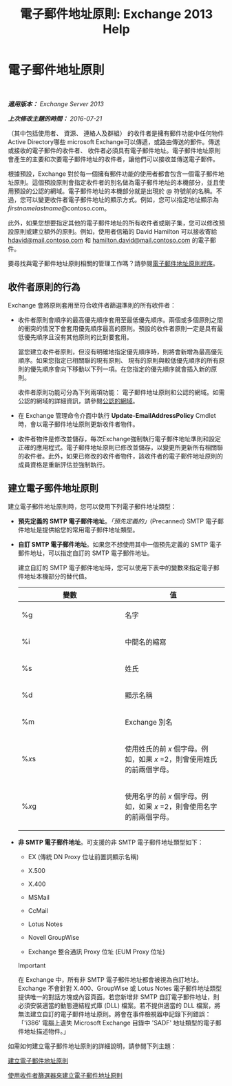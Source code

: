 ﻿---
title: '電子郵件地址原則: Exchange 2013 Help'
TOCTitle: 電子郵件地址原則
ms:assetid: b63b63bb-6faf-4337-8441-50bc64b49bb8
ms:mtpsurl: https://technet.microsoft.com/zh-tw/library/Bb232171(v=EXCHG.150)
ms:contentKeyID: 50474034
ms.date: 05/21/2018
mtps_version: v=EXCHG.150
ms.translationtype: MT
---

# 電子郵件地址原則

 

_**適用版本：** Exchange Server 2013_

_**上次修改主題的時間：** 2016-07-21_

（其中包括使用者、 資源、 連絡人及群組） 的收件者是擁有郵件功能中任何物件Active Directory哪些 microsoft Exchange可以傳遞，或路由傳送的郵件。傳送或接收的電子郵件的收件者、 收件者必須具有電子郵件地址。電子郵件地址原則會產生的主要和次要電子郵件地址的收件者，讓他們可以接收並傳送電子郵件。

根據預設，Exchange 對於每一個擁有郵件功能的使用者都會包含一個電子郵件地址原則。這個預設原則會指定收件者的別名做為電子郵件地址的本機部分，並且使用預設的公認的網域。電子郵件地址的本機部分就是出現於 @ 符號前的名稱。不過，您可以變更收件者電子郵件地址的顯示方式。例如，您可以指定地址顯示為 *firstnamelastname*@contoso.com。

此外，如果您想要指定其他的電子郵件地址的所有收件者或剛子集，您可以修改預設原則或建立額外的原則。例如，使用者信箱的 David Hamilton 可以接收寄給 hdavid@mail.contoso.com 和 hamilton.david@mail.contoso.com 的電子郵件。

要尋找與電子郵件地址原則相關的管理工作嗎？請參閱[電子郵件地址原則程序](email-address-policy-procedures-exchange-2013-help.md)。

## 收件者原則的行為

Exchange 會將原則套用至符合收件者篩選準則的所有收件者：

  - 收件者原則會順序的最高優先順序套用至最低優先順序。兩個或多個原則之間的衝突的情況下會套用優先順序最高的原則。預設的收件者原則一定是具有最低優先順序且沒有其他原則的比對要套用。
    
    當您建立收件者原則，但沒有明確地指定優先順序時，則將會新增為最高優先順序。如果您指定已相關聯的現有原則、 現有的原則與較低優先順序的所有原則的優先順序會向下移動以下列一項。在您指定的優先順序就會插入新的原則。
    
    收件者原則功能可分為下列兩項功能： 電子郵件地址原則和公認的網域。如需公認的網域的詳細資訊，請參閱[公認的網域](accepted-domains-exchange-2013-help.md)。

  - 在 Exchange 管理命令介面中執行 **Update-EmailAddressPolicy** Cmdlet 時，會以電子郵件地址原則更新收件者物件。

  - 收件者物件是修改並儲存，每次Exchange強制執行電子郵件地址準則和設定正確的應用程式。電子郵件地址原則已修改並儲存，以變更所更新所有相關聯的收件者。此外，如果已修改的收件者物件，該收件者的電子郵件地址原則的成員資格是重新評估並強制執行。

## 建立電子郵件地址原則

建立電子郵件地址原則時，您可以使用下列電子郵件地址類型：

  - **預先定義的 SMTP 電子郵件地址**。*「預先定義的」*(Precanned) SMTP 電子郵件地址是提供給您的常用電子郵件地址類型。

  - **自訂 SMTP 電子郵件地址**。如果您不想使用其中一個預先定義的 SMTP 電子郵件地址，可以指定自訂的 SMTP 電子郵件地址。
    
    建立自訂的 SMTP 電子郵件地址時，您可以使用下表中的變數來指定電子郵件地址本機部分的替代值。
    
    
    <table>
    <colgroup>
    <col style="width: 50%" />
    <col style="width: 50%" />
    </colgroup>
    <thead>
    <tr class="header">
    <th>變數</th>
    <th>值</th>
    </tr>
    </thead>
    <tbody>
    <tr class="odd">
    <td><p>%g</p></td>
    <td><p>名字</p></td>
    </tr>
    <tr class="even">
    <td><p>%i</p></td>
    <td><p>中間名的縮寫</p></td>
    </tr>
    <tr class="odd">
    <td><p>%s</p></td>
    <td><p>姓氏</p></td>
    </tr>
    <tr class="even">
    <td><p>%d</p></td>
    <td><p>顯示名稱</p></td>
    </tr>
    <tr class="odd">
    <td><p>%m</p></td>
    <td><p>Exchange 別名</p></td>
    </tr>
    <tr class="even">
    <td><p>%<em>x</em>s</p></td>
    <td><p>使用姓氏的前 <em>x</em> 個字母。例如，如果 <em>x</em> =2，則會使用姓氏的前兩個字母。</p></td>
    </tr>
    <tr class="odd">
    <td><p>%<em>x</em>g</p></td>
    <td><p>使用名字的前 <em>x</em> 個字母。例如，如果 <em>x</em> =2，則會使用名字的前兩個字母。</p></td>
    </tr>
    </tbody>
    </table>


  - **非 SMTP 電子郵件地址**。可支援的非 SMTP 電子郵件地址類型如下：
    
      - EX (傳統 DN Proxy 位址前置詞顯示名稱)
    
      - X.500
    
      - X.400
    
      - MSMail
    
      - CcMail
    
      - Lotus Notes
    
      - Novell GroupWise
    
      - Exchange 整合通訊 Proxy 位址 (EUM Proxy 位址)
    
    > [!IMPORTANT]  
    > 在 Exchange 中，所有非 SMTP 電子郵件地址都會被視為自訂地址。Exchange 不會針對 X.400、GroupWise 或 Lotus Notes 電子郵件地址類型提供唯一的對話方塊或內容頁面。若您新增非 SMTP 自訂電子郵件地址，則必須安裝適當的動態連結程式庫 (DLL) 檔案。若不提供適當的 DLL 檔案，將無法建立自訂的電子郵件地址原則。將會在事件檢視器中記錄下列錯誤：「'i386' 電腦上遺失 Microsoft Exchange 目錄中 'SADF' 地址類型的電子郵件地址描述物件。」


如需如何建立電子郵件地址原則的詳細說明，請參閱下列主題：

[建立電子郵件地址原則](create-an-email-address-policy-exchange-2013-help.md)

[使用收件者篩選器來建立電子郵件地址原則](create-an-email-address-policy-by-using-recipient-filters-exchange-2013-help.md)

